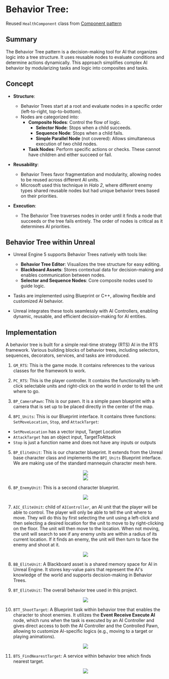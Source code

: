 # Behavior Tree:

Reused `HealthComponent` class from [Component pattern](https://github.com/Yunxiang-Li/Unreal5_GameProgrammingPatterns/tree/main/Component)

## Summary
The Behavior Tree pattern is a decision-making tool for AI that organizes logic into a tree structure. It uses reusable nodes to evaluate conditions and determine actions dynamically. This approach simplifies complex AI behavior by modularizing tasks and logic into composites and tasks.

## Concept
- **Structure**:
  - Behavior Trees start at a root and evaluate nodes in a specific order (left-to-right, top-to-bottom).
  - Nodes are categorized into:
    - **Composite Nodes**: Control the flow of logic.
      - **Selector Node**: Stops when a child succeeds.
      - **Sequence Node**: Stops when a child fails.
      - **Simple Parallel Node** (not covered): Allows simultaneous execution of two child nodes.
    - **Task Nodes**: Perform specific actions or checks. These cannot have children and either succeed or fail.

- **Reusability**:
  - Behavior Trees favor fragmentation and modularity, allowing nodes to be reused across different AI units.
  - Microsoft used this technique in *Halo 2*, where different enemy types shared reusable nodes but had unique behavior trees based on their priorities.

- **Execution**:
  - The Behavior Tree traverses nodes in order until it finds a node that succeeds or the tree fails entirely. The order of nodes is critical as it determines AI priorities.

## Behavior Tree within Unreal
- Unreal Engine 5 supports Behavior Trees natively with tools like:
  - **Behavior Tree Editor**: Visualizes the tree structure for easy editing.
  - **Blackboard Assets**: Stores contextual data for decision-making and enables communication between nodes.
  - **Selector and Sequence Nodes**: Core composite nodes used to guide logic.
  
- Tasks are implemented using Blueprint or C++, allowing flexible and customized AI behavior.
- Unreal integrates these tools seamlessly with AI Controllers, enabling dynamic, reusable, and efficient decision-making for AI entities.


## Implementation

A behavior tree is built for a simple real-time strategy (RTS) AI in the RTS framework.
Various building blocks of behavior trees, including selectors, sequences, decorators, services, and tasks are introduced.

1. `GM_RTS`: This is the game mode. It contains references to the various classes for the framework
to work.

2. `PC_RTS`: This is the player controller. It contains the functionality to left-click selectable units and right-click on the world in order to tell the unit where to go.

3. `BP_CameraPawn`: This is our pawn. It is a simple pawn blueprint with a camera that is set up to be placed directly in the center of the map.

4. `BPI_Units`: This is our Blueprint interface. It contains three functions: `SetMoveLocation`, `Stop`, and `AttackTarget`:
- `SetMoveLocation` has a vector input, Target Location
- `AttackTarget` has an object input, TargetToAttack
- `Stop` is just a function name and does not have any inputs or outputs

5. `BP_EliteUnit`: This is our character blueprint. It extends from the Unreal base character class and implements the `BPI_Units` Blueprint interface. We are making use of the standard mannequin character mesh here.<br>
<div align="center"> <img src="https://github.com/Yunxiang-Li/Unreal5_GameProgrammingPatterns/blob/main/Screenshots/BP_EliteUnit_One.png"/> </div>
<div align="center"> <img src="https://github.com/Yunxiang-Li/Unreal5_GameProgrammingPatterns/blob/main/Screenshots/BP_EliteUnit_Two.png"/> </div>

6. `BP_EnemyUnit`: This is a second character blueprint.<br>
<div align="center"> <img src="https://github.com/Yunxiang-Li/Unreal5_GameProgrammingPatterns/blob/main/Screenshots/BP_EnemyUnit.png"/> </div>

7. `AIC_EliteUnit`: child of `AIController`, an AI unit that the player will be able to control. The player will only be able to tell the unit where to move. They will do this by first selecting the unit using a left-click and then selecting a desired location for the unit to move to by right-clicking on the floor. The unit will then move to the location. When not moving, the unit will search to see if any enemy units are within a radius of its current location. If it finds an enemy, the unit will then turn to face the enemy and shoot at it.<br>
<div align="center"> <img src="https://github.com/Yunxiang-Li/Unreal5_GameProgrammingPatterns/blob/main/Screenshots/AIC_EliteUnit.png"/> </div>

8. `BB_EliteUnit`: A Blackboard asset is a shared memory space for AI in Unreal Engine. It stores key-value pairs that represent the AI's knowledge of the world and supports decision-making in Behavior Trees.

9. `BT_EliteUnit`: The overall behavior tree used in this project.<br>
<div align="center"> <img src="https://github.com/Yunxiang-Li/Unreal5_GameProgrammingPatterns/blob/main/Screenshots/BT_EliteUnit.png"/> </div>

10. `BTT_ShootTarget`: A Blueprint task within behavior tree that enables the character to shoot enemies. It utilizes the **Event Receive Execute AI** node, which runs when the task is executed by an AI Controller and gives direct access to both the AI Controller and the Controlled Pawn, allowing to customize AI-specific logics (e.g., moving to a target or playing animations).<br>
<div align="center"> <img src="https://github.com/Yunxiang-Li/Unreal5_GameProgrammingPatterns/blob/main/Screenshots/BTT_ShootTarget.png"/> </div>

11. `BTS_FindNearestTarget`: A service within behavior tree which finds nearest target.<br>
<div align="center"> <img src="https://github.com/Yunxiang-Li/Unreal5_GameProgrammingPatterns/blob/main/Screenshots/BTS_FindNearestTarget.png"/> </div>
